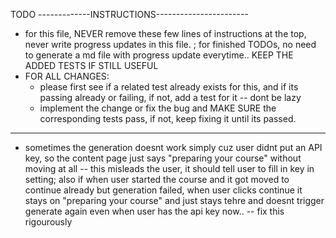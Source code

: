 TODO 
-------------INSTRUCTIONS-----------------------
- for this file, NEVER remove these few lines of instructions at the top, never write progress updates in this file. ; for finished TODOs, no need to generate a md file with progress update everytime.. KEEP THE ADDED TESTS IF STILL USEFUL
- FOR ALL CHANGES:
    - please first see if a related test already exists for this, and if its passing already or failing, if not, add a test for it -- dont be lazy
    - implement the change or fix the bug and MAKE SURE the corresponding tests pass, if not, keep fixing it until its passed.
------------------------------------------------


- sometimes the generation doesnt work simply cuz user didnt put an API key, so the content page just says "preparing your course" without moving at all -- this misleads the user, it should tell user to fill in key in setting; also if when user started the course and it got moved to continue already but generation failed, when user clicks continue it stays on "preparing your course" and just stays tehre and doesnt trigger generate again even when user has the api key now.. -- fix this rigourously